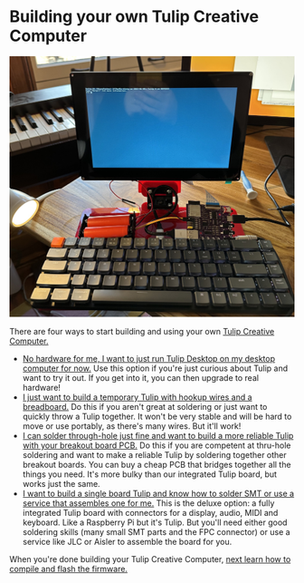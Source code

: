 # Building your own Tulip Creative Computer

![Custom Tulip laptop](https://raw.githubusercontent.com/bwhitman/tulipcc/main/docs/pics/hinge.jpg)

There are four ways to start building and using your own [Tulip Creative Computer.](../README.md) 

 * [No hardware for me, I want to just run Tulip Desktop on my desktop computer for now.](tulip_desktop.md) Use this option if you're just curious about Tulip and want to try it out. If you get into it, you can then upgrade to real hardware!
 * [I just want to build a temporary Tulip with hookup wires and a breadboard.](tulip_breadboard.md) Do this if you aren't great at soldering or just want to quickly throw a Tulip together. It won't be very stable and will be hard to move or use portably, as there's many wires. But it'll work!
 * [I can solder through-hole just fine and want to build a more reliable Tulip with your breakout board PCB.](tulip_breakout.md) Do this if you are competent at thru-hole soldering and want to make a reliable Tulip by soldering together other breakout boards. You can buy a cheap PCB that bridges together all the things you need. It's more bulky than our integrated Tulip board, but works just the same. 
 * [I want to build a single board Tulip and know how to solder SMT or use a service that assembles one for me.](tulip_board.md) This is the deluxe option: a fully integrated Tulip board with connectors for a display, audio, MIDI and keyboard. Like a Raspberry Pi but it's Tulip. But you'll need either good soldering skills (many small SMT parts and the FPC connector) or use a service like JLC or Aisler to assemble the board for you. 

 When you're done building your Tulip Creative Computer, [next learn how to compile and flash the firmware.](tulip_flashing.md)





